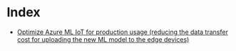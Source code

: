# Index

* [Optimize Azure ML IoT for production usage (reducing the data transfer cost for uploading the new ML model to the edge devices)](optimizeAzureIoT)